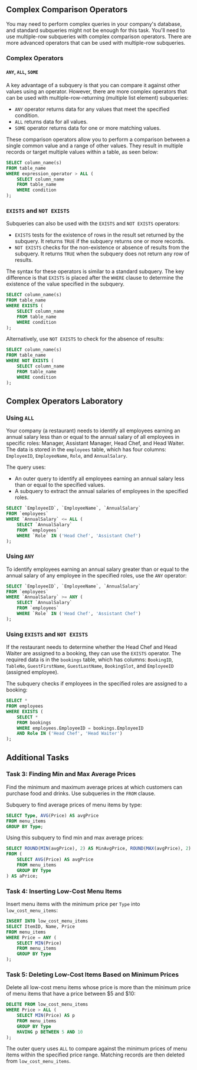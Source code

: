 ## **Complex Comparison Operators**

You may need to perform complex queries in your company's database, and standard subqueries might not be enough for this task. You'll need to use multiple-row subqueries with complex comparison operators. There are more advanced operators that can be used with multiple-row subqueries.

### **Complex Operators**

#### `ANY`, `ALL`, `SOME`

A key advantage of a subquery is that you can compare it against other values using an operator. However, there are more complex operators that can be used with multiple-row-returning (multiple list element) subqueries:

- `ANY` operator returns data for any values that meet the specified condition.
- `ALL` returns data for all values.
- `SOME` operator returns data for one or more matching values.

These comparison operators allow you to perform a comparison between a single common value and a range of other values. They result in multiple records or target multiple values within a table, as seen below:

```sql
SELECT column_name(s)
FROM table_name
WHERE expression_operator > ALL (
    SELECT column_name
    FROM table_name
    WHERE condition
);
```

### `EXISTS` and `NOT EXISTS`

Subqueries can also be used with the `EXISTS` and `NOT EXISTS` operators:

- `EXISTS` tests for the existence of rows in the result set returned by the subquery. It returns `TRUE` if the subquery returns one or more records.
- `NOT EXISTS` checks for the non-existence or absence of results from the subquery. It returns `TRUE` when the subquery does not return any row of results.

The syntax for these operators is similar to a standard subquery. The key difference is that `EXISTS` is placed after the `WHERE` clause to determine the existence of the value specified in the subquery.

```sql
SELECT column_name(s)
FROM table_name
WHERE EXISTS (
    SELECT column_name
    FROM table_name
    WHERE condition
);
```

Alternatively, use `NOT EXISTS` to check for the absence of results:

```sql
SELECT column_name(s)
FROM table_name
WHERE NOT EXISTS (
    SELECT column_name
    FROM table_name
    WHERE condition
);
```

## Complex Operators Laboratory

### Using `ALL`

Your company (a restaurant) needs to identify all employees earning an annual salary less than or equal to the annual salary of all employees in specific roles: Manager, Assistant Manager, Head Chef, and Head Waiter. The data is stored in the `employees` table, which has four columns: `EmployeeID`, `EmployeeName`, `Role`, and `AnnualSalary`.

The query uses:
- An outer query to identify all employees earning an annual salary less than or equal to the specified values.
- A subquery to extract the annual salaries of employees in the specified roles.

```sql
SELECT `EmployeeID`, `EmployeeName`, `AnnualSalary`
FROM `employees`
WHERE `AnnualSalary` <= ALL (
    SELECT `AnnualSalary`
    FROM `employees`
    WHERE `Role` IN ('Head Chef', 'Assistant Chef')
);
```

### Using `ANY`

To identify employees earning an annual salary greater than or equal to the annual salary of any employee in the specified roles, use the `ANY` operator:

```sql
SELECT `EmployeeID`, `EmployeeName`, `AnnualSalary`
FROM `employees`
WHERE `AnnualSalary` >= ANY (
    SELECT `AnnualSalary`
    FROM `employees`
    WHERE `Role` IN ('Head Chef', 'Assistant Chef')
);
```

### Using `EXISTS` and `NOT EXISTS`

If the restaurant needs to determine whether the Head Chef and Head Waiter are assigned to a booking, they can use the `EXISTS` operator. The required data is in the `bookings` table, which has columns: `BookingID`, `TableNo`, `GuestFirstName`, `GuestLastName`, `BookingSlot`, and `EmployeeID` (assigned employee).

The subquery checks if employees in the specified roles are assigned to a booking:

```sql
SELECT *
FROM employees
WHERE EXISTS (
    SELECT *
    FROM bookings
    WHERE employees.EmployeeID = bookings.EmployeeID 
    AND Role IN ('Head Chef', 'Head Waiter')
);
```

## Additional Tasks

### Task 3: Finding Min and Max Average Prices

Find the minimum and maximum average prices at which customers can purchase food and drinks. Use subqueries in the `FROM` clause.

Subquery to find average prices of menu items by type:

```sql
SELECT Type, AVG(Price) AS avgPrice 
FROM menu_items 
GROUP BY Type;
```

Using this subquery to find min and max average prices:

```sql
SELECT ROUND(MIN(avgPrice), 2) AS MinAvgPrice, ROUND(MAX(avgPrice), 2) AS MaxAvgPrice
FROM (
    SELECT AVG(Price) AS avgPrice
    FROM menu_items 
    GROUP BY Type
) AS aPrice;
```

### Task 4: Inserting Low-Cost Menu Items

Insert menu items with the minimum price per `Type` into `low_cost_menu_items`:

```sql
INSERT INTO low_cost_menu_items 
SELECT ItemID, Name, Price 
FROM menu_items 
WHERE Price = ANY (
    SELECT MIN(Price)
    FROM menu_items
    GROUP BY Type
);
```

### Task 5: Deleting Low-Cost Items Based on Minimum Prices

Delete all low-cost menu items whose price is more than the minimum price of menu items that have a price between $5 and $10:

```sql
DELETE FROM low_cost_menu_items 
WHERE Price > ALL (
    SELECT MIN(Price) AS p 
    FROM menu_items 
    GROUP BY Type 
    HAVING p BETWEEN 5 AND 10
);
```

The outer query uses `ALL` to compare against the minimum prices of menu items within the specified price range. Matching records are then deleted from `low_cost_menu_items`.
